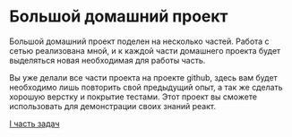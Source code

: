 # Большой домашний проект

Большой домашний проект поделен на несколько частей. Работа с сетью реализована
мной, и к каждой части домашнего проекта будет выделяться новая необходимая для
работы часть.

Вы уже делали все части проекта на проекте github, здесь вам будет необходимо
лишь повторить свой предыдущий опыт, а так же сделать хорошую верстку и покрытие
тестами. Этот проект вы сможете использовать для демонстрации своих знаний
реакт.

[I часть задач](https://github.com/dex157/main-homework/tree/I-part)
